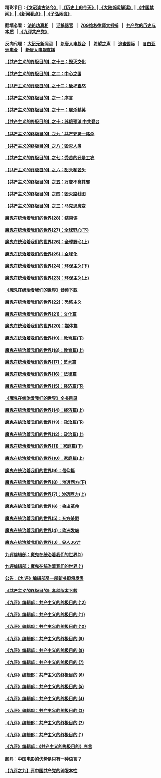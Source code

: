 #### 精彩节目：[《文昭谈古论今》](http://134.209.198.168/wenzhao) | [《历史上的今天》](http://134.209.198.168/today-in-history) | [《大陆新闻解读》](http://134.209.198.168/ntdtv-comedy) | [《中国禁闻》](http://134.209.198.168/ntdtv-news) | [《新闻看点》](http://134.209.198.168/news-insight) | [《子弘闲谈》](http://134.209.198.168/zihongxiantan/) 

  #### 翻墙必看： [法轮功真相](http://134.209.198.168:10000/videos/truth.html) &nbsp;&nbsp;|&nbsp;&nbsp; [活摘器官](http://134.209.198.168:10000/videos/res/Organs/) &nbsp;&nbsp;|&nbsp;&nbsp; [709维权律师大抓捕](http://134.209.198.168:10000/videos/709/) &nbsp;&nbsp;|&nbsp;&nbsp; [共产党的历史与本质](http://134.209.198.168:10000/videos/ccp.html) &nbsp;&nbsp;| [《九评共产党》](http://134.209.198.168:10000/videos/jiuping/) 

#### 反向代理： [大纪元新闻网](http://134.209.198.168:10080/) &nbsp;&nbsp;|&nbsp;&nbsp; [新唐人电视台](http://134.209.198.168:8000/) &nbsp;&nbsp;|&nbsp;&nbsp; [希望之声](http://134.209.198.168:8200/) &nbsp;&nbsp;|&nbsp;&nbsp; [追查国际](http://134.209.198.168:10010/) &nbsp;&nbsp;|&nbsp;&nbsp; [自由亚洲电台](http://134.209.198.168:9800/) &nbsp;&nbsp;|&nbsp;&nbsp; [新唐人电视直播](http://134.209.198.168/) 

#### [【共产主义的终极目的】之十三：毁灭文化](../pages/nsc422/n11135227.md?t=03290637) 

#### [【共产主义的终极目的】之二：中心之国](../pages/nsc422/n11047728.md?t=03290637) 

#### [【共产主义的终极目的】之十二：破坏自然](../pages/nsc422/n11135214.md?t=03290637) 

#### [【共产主义的终极目的】之一：序言](../pages/nsc422/n11086077.md?t=03290637) 

#### [【共产主义的终极目的】之十一：屠杀精英](../pages/nsc422/n11118442.md?t=03290637) 

#### [【共产主义的终极目的】之十：苏俄预演 中共登台](../pages/nsc422/n11118424.md?t=03290637) 

#### [【共产主义的终极目的】之九：共产邪灵一路杀](../pages/nsc422/n11114139.md?t=03290637) 

#### [【共产主义的终极目的】之八：毁灭人类](../pages/nsc422/n11108503.md?t=03290637) 

#### [【共产主义的终极目的】之七：受苦的还是工农](../pages/nsc422/n11101809.md?t=03290637) 

#### [【共产主义的终极目的】之六：甜头和苦头](../pages/nsc422/n11096971.md?t=03290637) 

#### [【共产主义的终极目的】之五：万变不离其邪](../pages/nsc422/n11091285.md?t=03290637) 

#### [【共产主义的终极目的】之四：毁灭路线图](../pages/nsc422/n11086284.md?t=03290637) 

#### [【共产主义的终极目的】之三：马克思魔变](../pages/nsc422/n11061941.md?t=03290637) 

#### [魔鬼在统治着我们的世界(28)：结束语](../pages/nsc422/n10936246.md?t=03290637) 

#### [魔鬼在统治着我们的世界(27)：全球野心(下)](../pages/nsc422/n10928319.md?t=03290637) 

#### [魔鬼在统治着我们的世界(26)：全球野心(上)](../pages/nsc422/n10900318.md?t=03290637) 

#### [魔鬼在统治着我们的世界(25)：全球化](../pages/nsc422/n10788205.md?t=03290637) 

#### [魔鬼在统治着我们的世界(24)：环保主义(下)](../pages/nsc422/n10695307.md?t=03290637) 

#### [魔鬼在统治着我们的世界(23)：环保主义(上)](../pages/nsc422/n10688613.md?t=03290637) 

#### [《魔鬼在统治着我们的世界》音频下载](../pages/nsc422/n10635553.md?t=03290637) 

#### [魔鬼在统治着我们的世界(22)：恐怖主义](../pages/nsc422/n10614727.md?t=03290637) 

#### [魔鬼在统治着我们的世界(21)：文化篇](../pages/nsc422/n10597706.md?t=03290637) 

#### [魔鬼在统治着我们的世界(20)：媒体篇](../pages/nsc422/n10586579.md?t=03290637) 

#### [魔鬼在统治着我们的世界(19)：教育篇(下)](../pages/nsc422/n10564808.md?t=03290637) 

#### [魔鬼在统治着我们的世界(18)：教育篇(上)](../pages/nsc422/n10526970.md?t=03290637) 

#### [魔鬼在统治着我们的世界(17)：艺术篇](../pages/nsc422/n10499093.md?t=03290637) 

#### [魔鬼在统治着我们的世界(16)：法律篇](../pages/nsc422/n10485969.md?t=03290637) 

#### [魔鬼在统治着我们的世界(15)：经济篇(下)](../pages/nsc422/n10469975.md?t=03290637) 

#### [《魔鬼在统治着我们的世界》全书目录](../pages/nsc422/n10464261.md?t=03290637) 

#### [魔鬼在统治着我们的世界(14)：经济篇(上)](../pages/nsc422/n10457370.md?t=03290637) 

#### [魔鬼在统治着我们的世界(13)：政治篇(下)](../pages/nsc422/n10448270.md?t=03290637) 

#### [魔鬼在统治着我们的世界(12)：政治篇(上)](../pages/nsc422/n10444576.md?t=03290637) 

#### [魔鬼在统治着我们的世界(11)：家庭篇(下)](../pages/nsc422/n10440961.md?t=03290637) 

#### [魔鬼在统治着我们的世界(10)：家庭篇(上)](../pages/nsc422/n10435448.md?t=03290637) 

#### [魔鬼在统治着我们的世界(9)：信仰篇](../pages/nsc422/n10432159.md?t=03290637) 

#### [魔鬼在统治着我们的世界(8)：渗透西方(下)](../pages/nsc422/n10429603.md?t=03290637) 

#### [魔鬼在统治着我们的世界(7)：渗透西方(上)](../pages/nsc422/n10426013.md?t=03290637) 

#### [魔鬼在统治着我们的世界(6)：输出革命](../pages/nsc422/n10421536.md?t=03290637) 

#### [魔鬼在统治着我们的世界(5)：东方杀戮](../pages/nsc422/n10417707.md?t=03290637) 

#### [魔鬼在统治着我们的世界(4)：欧洲发端](../pages/nsc422/n10414890.md?t=03290637) 

#### [魔鬼在统治着我们的世界(3)：毁人36计](../pages/nsc422/n10411583.md?t=03290637) 

#### [九评编辑部：魔鬼在统治着我们的世界(2)](../pages/nsc422/n10410036.md?t=03290637) 

#### [九评编辑部：魔鬼在统治着我们的世界 (1)](../pages/nsc422/n10406825.md?t=03290637) 

#### [公告：《九评》编辑部另一部新书即将发表](../pages/nsc422/n10405104.md?t=03290637) 

#### [《共产主义的终极目的》各种版本下载](../pages/nsc422/n10022138.md?t=03290637) 

#### [《九评》编辑部：共产主义的终极目的 (12)](../pages/nsc422/n9933272.md?t=03290637) 

#### [《九评》编辑部：共产主义的终极目的 (11)](../pages/nsc422/n9924973.md?t=03290637) 

#### [《九评》编辑部：共产主义的终极目的 (10)](../pages/nsc422/n9920883.md?t=03290637) 

#### [《九评》编辑部：共产主义的终极目的 (9)](../pages/nsc422/n9916363.md?t=03290637) 

#### [《九评》编辑部：共产主义的终极目的 (8)](../pages/nsc422/n9912488.md?t=03290637) 

#### [《九评》编辑部：共产主义的终极目的 (7)](../pages/nsc422/n9901176.md?t=03290637) 

#### [《九评》编辑部：共产主义的终极目的 (6)](../pages/nsc422/n9899359.md?t=03290637) 

#### [《九评》编辑部：共产主义的终极目的 (5)](../pages/nsc422/n9893174.md?t=03290637) 

#### [《九评》编辑部：共产主义的终极目的 (4)](../pages/nsc422/n9891246.md?t=03290637) 

#### [《九评》编辑部：共产主义的终极目的 (3)](../pages/nsc422/n9879879.md?t=03290637) 

#### [《九评》编辑部：共产主义的终极目的 (2)](../pages/nsc422/n9876205.md?t=03290637) 

#### [《九评》编辑部：共产主义的终极目的 (1)](../pages/nsc422/n9865857.md?t=03290637) 

#### [《九评》编辑部：《共产主义的终极目的》序言](../pages/nsc422/n9862666.md?t=03290637) 

#### [颜丹：中国电影的优势是只有一种语言？](../pages/nsc422/n9583062.md?t=03290637) 

#### [【九评之九】评中国共产党的流氓本性](../pages/nsc422/n737542.md?t=03290637) 

